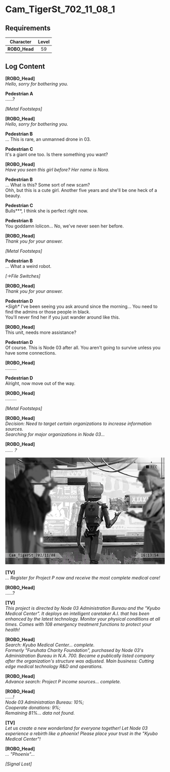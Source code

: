# Cam_TigerSt_702_11_08_1
## Requirements
|  Character  |Level|
|-------------|:---:|
|**ROBO_Head**| 59  |

## Log Content
**[ROBO_Head]**<br>
*Hello, sorry for bothering you.*

**Pedestrian A**<br>
......?

*\[Metal Footsteps\]*

**[ROBO_Head]**<br>
*Hello, sorry for bothering you.*

**Pedestrian B**<br>
... This is rare, an unmanned drone in 03.

**Pedestrian C**<br>
It's a giant one too. Is there something you want?

**[ROBO_Head]**<br>
*Have you seen this girl before? Her name is Nora.*

**Pedestrian B**<br>
... What is this? Some sort of new scam?<br>
Ohh, but this is a cute girl. Another five years and she'll be one heck of a beauty.

**Pedestrian C**<br>
Bulls\*\*\*, I think she is perfect right now.

**Pedestrian B**<br>
You goddamn lolicon... No, we've never seen her before.

**[ROBO_Head]**<br>
*Thank you for your answer.*

*\[Metal Footsteps\]*

**Pedestrian B**<br>
... What a weird robot.

*[→File Switches]*

**[ROBO_Head]**<br>
*Thank you for your answer.*

**Pedestrian D**<br>
*\*Sigh\** I've been seeing you ask around since the morning... You need to find the admins or those people in black.<br>
You'll never find her if you just wander around like this.

**[ROBO_Head]**<br>
This unit, needs more assistance?

**Pedestrian D**<br>
Of course. This is Node 03 after all. You aren't going to survive unless you have some connections.

**[ROBO_Head]**<br>
*………*

**Pedestrian D**<br>
Alright, now move out of the way.

**[ROBO_Head]**<br>
*………*

*\[Metal Footsteps\]*

**[ROBO_Head]**<br>
*Decision: Need to target certain organizations to increase information sources.<br>
Searching for major organizations in Node 03...*

**[ROBO_Head]**<br>
*……？*

![ros1501.png](./attachments/ros1501.png)

**[TV]**<br>
*... Register for Project P now and receive the most complete medical care!*

**[ROBO_Head]**<br>
......?

**[TV]**<br>
*This project is directed by Node 03 Administration Bureau and the "Kyubo Medical Center". It deploys an intelligent caretaker A.I. that has been enhanced by the latest technology. Monitor your physical conditions at all times. Comes with 108 emergency treatment functions to protect your health!*

**[ROBO_Head]**<br>
*Search: Kyubo Medical Center... complete.<br>
Formerly "Furuhata Charity Foundation", purchased by Node 03's Administration Bureau in N.A. 700. Became a publically listed company after the organization's structure was adjusted. Main business: Cutting edge medical technology R&D and operations.*

**[ROBO_Head]**<br>
*Advance search: Project P income sources... complete.*

**[ROBO_Head]**<br>
*......!<br>
Node 03 Administration Bureau: 10%;<br>
Cooperate donations: 9%;<br>
Remaining 81%... data not found.*

**[TV]**<br>
*Let us create a new wonderland for everyone together! Let Node 03 experience a rebirth like a phoenix! Please place your trust in the "Kyubo Medical Center"!*

**[ROBO_Head]**<br>
*... "Phoenix"...*

*[Signal Lost]*
